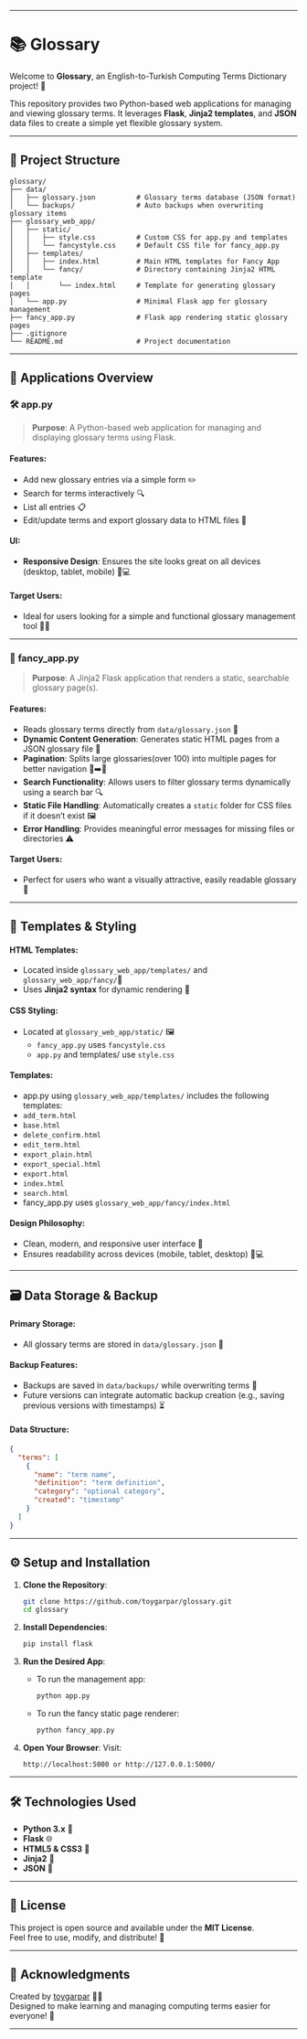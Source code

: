 


---

# 📚 Glossary

Welcome to **Glossary**, an English-to-Turkish Computing Terms Dictionary project! 🌟  

This repository provides two Python-based web applications for managing and viewing glossary terms. It leverages **Flask**, **Jinja2 templates**, and **JSON** data files to create a simple yet flexible glossary system.

---

## 📂 Project Structure

```
glossary/
├── data/
│   ├── glossary.json          # Glossary terms database (JSON format)
│   └── backups/               # Auto backups when overwriting glossary items
├── glossary_web_app/
│   ├── static/
│   │   ├── style.css          # Custom CSS for app.py and templates
│   │   └── fancystyle.css     # Default CSS file for fancy_app.py
│   ├── templates/
│   │   ├── index.html         # Main HTML templates for Fancy App
│   │   └── fancy/             # Directory containing Jinja2 HTML template
│   │       └── index.html     # Template for generating glossary pages
│   └── app.py                 # Minimal Flask app for glossary management
├── fancy_app.py               # Flask app rendering static glossary pages
├── .gitignore
└── README.md                  # Project documentation
```

---

## 🚀 Applications Overview

### 🛠️ **app.py**

> **Purpose**: A Python-based web application for managing and displaying glossary terms using Flask.  

#### **Features**:
- Add new glossary entries via a simple form ✏️  
- Search for terms interactively 🔍  
- List all entries 📋  
- Edit/update terms and export glossary data to HTML files 💾  

#### **UI**:
- **Responsive Design**: Ensures the site looks great on all devices (desktop, tablet, mobile) 📱💻  

#### **Target Users**:
- Ideal for users looking for a simple and functional glossary management tool 🧑‍💻  

---

### 🎨 **fancy_app.py**

> **Purpose**: A Jinja2 Flask application that renders a static, searchable glossary page(s).  

#### **Features**:
- Reads glossary terms directly from `data/glossary.json` 📂  
- **Dynamic Content Generation**: Generates static HTML pages from a JSON glossary file 📄  
- **Pagination**: Splits large glossaries(over 100) into multiple pages for better navigation 📃➡️📄  
- **Search Functionality**: Allows users to filter glossary terms dynamically using a search bar 🔍  
- **Static File Handling**: Automatically creates a `static` folder for CSS files if it doesn’t exist 🖼️  
- **Error Handling**: Provides meaningful error messages for missing files or directories ⚠️  

#### **Target Users**:
- Perfect for users who want a visually attractive, easily readable glossary 🌈  

---

## 🎨 Templates & Styling

#### **HTML Templates**:
- Located inside `glossary_web_app/templates/` and `glossary_web_app/fancy/`📁  
- Uses **Jinja2 syntax** for dynamic rendering 🔄  

#### **CSS Styling**:
- Located at `glossary_web_app/static/` 🖼️  
  - `fancy_app.py` uses `fancystyle.css`  
  - `app.py` and templates/ use `style.css`  

#### **Templates**:
-  app.py using `glossary_web_app/templates/` includes the following templates:  
  - `add_term.html`  
  - `base.html`  
  - `delete_confirm.html`  
  - `edit_term.html`  
  - `export_plain.html`  
  - `export_special.html`  
  - `export.html`  
  - `index.html`  
  - `search.html`  
- fancy_app.py uses `glossary_web_app/fancy/index.html`

#### **Design Philosophy**:
- Clean, modern, and responsive user interface 🌟  
- Ensures readability across devices (mobile, tablet, desktop) 📱💻  

---

## 🗃️ Data Storage & Backup

#### **Primary Storage**:
- All glossary terms are stored in `data/glossary.json` 📂  

#### **Backup Features**:
- Backups are saved in `data/backups/` while overwriting terms 🔄  
- Future versions can integrate automatic backup creation (e.g., saving previous versions with timestamps) ⏳  

#### **Data Structure**:
```json
{
  "terms": [
    {
      "name": "term name",
      "definition": "term definition",
      "category": "optional category",
      "created": "timestamp"
    }
  ]
}
```

---

## ⚙️ Setup and Installation

1. **Clone the Repository**:
   ```bash
   git clone https://github.com/toygarpar/glossary.git
   cd glossary
   ```

2. **Install Dependencies**:
   ```bash
   pip install flask
   ```

3. **Run the Desired App**:
   - To run the management app:
     ```bash
     python app.py
     ```
   - To run the fancy static page renderer:
     ```bash
     python fancy_app.py
     ```

4. **Open Your Browser**:
   Visit:
   ```
   http://localhost:5000 or http://127.0.0.1:5000/
   ```

---

## 🛠️ Technologies Used

- **Python 3.x** 🐍  
- **Flask** 🌐  
- **HTML5 & CSS3** 🎨  
- **Jinja2** 🔄  
- **JSON** 📂  

---

## 📜 License

This project is open source and available under the **MIT License**.  
Feel free to use, modify, and distribute! 🚀  

---

## 🙏 Acknowledgments

Created by [toygarpar](https://github.com/toygarpar) 👨‍💻  
Designed to make learning and managing computing terms easier for everyone! 🌟  

---

